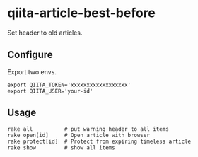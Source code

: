 # qiita-article-best-before

Set header to old articles.

## Configure

Export two envs.

```
export QIITA_TOKEN='xxxxxxxxxxxxxxxxxx'
export QIITA_USER='your-id'
```

## Usage


```
rake all          # put warning header to all items
rake open[id]     # Open article with browser
rake protect[id]  # Protect from expiring timeless article
rake show         # show all items
```
